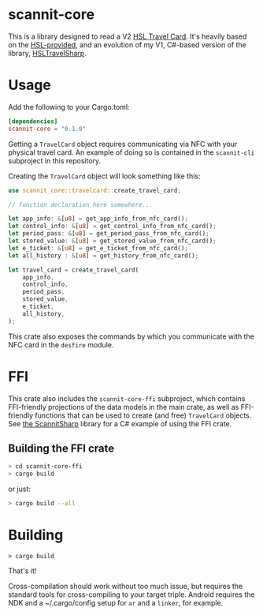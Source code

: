 # scannit-core

This is a library designed to read a V2 [HSL Travel Card](https://dev.hsl.fi/#travel-card). It's heavily based on the [HSL-provided](https://github.com/hsldevcom/hsl-card-java), and an evolution of my V1, C#-based version of the library, [HSLTravelSharp](https://github.com/pingzing/hsl-travel-sharp/).

# Usage

Add the following to your Cargo.toml:

```toml
[dependencies]
scannit-core = "0.1.0"
```

Getting a `TravelCard` object requires communicating via NFC with your physical travel card. An example of doing so is contained in the `scannit-cli` subproject in this repository.

Creating the `TravelCard` object will look something like this:

```rust
use scannit_core::travelcard::create_travel_card;

// function declaration here somewhere...

let app_info: &[u8] = get_app_info_from_nfc_card();
let control_info: &[u8] = get_control_info_from_nfc_card();
let period_pass: &[u8] = get_period_pass_from_nfc_card();
let stored_value: &[u8] = get_stored_value_from_nfc_card();
let e_ticket: &[u8] = get_e_ticket_from_nfc_card();
let all_history : &[u8] = get_history_from_nfc_card();

let travel_card = create_travel_card(
    app_info,
    control_info,
    period_pass,
    stored_value,
    e_ticket,
    all_history,
);
```

This crate also exposes the commands by which you communicate with the NFC card in the `desfire` module.

# FFI

This crate also includes the `scannit-core-ffi` subproject, which contains FFI-friendly projections of the data models in the main crate, as well as FFI-friendly functions that can be used to create (and free) `TravelCard` objects.
See [the ScannitSharp](https://github.com/pingzing/scannitsharp) library for a C# example of using the FFI crate.

## Building the FFI crate

```bash
> cd scannit-core-ffi
> cargo build
```

or just:

```bash
> cargo build --all
```

# Building

`> cargo build`

That's it!

Cross-compilation should work without too much issue, but requires the standard tools for cross-compiling to your target triple. Android requires the NDK and a ~/.cargo/config setup for `ar` and a `linker`, for example.
